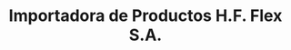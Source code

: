 ---
title: "Importadora de Productos H.F. Flex S.A."
url: /san-sebastian/importadora-de-productos-h-f-flex-s-a/
shop: general
---